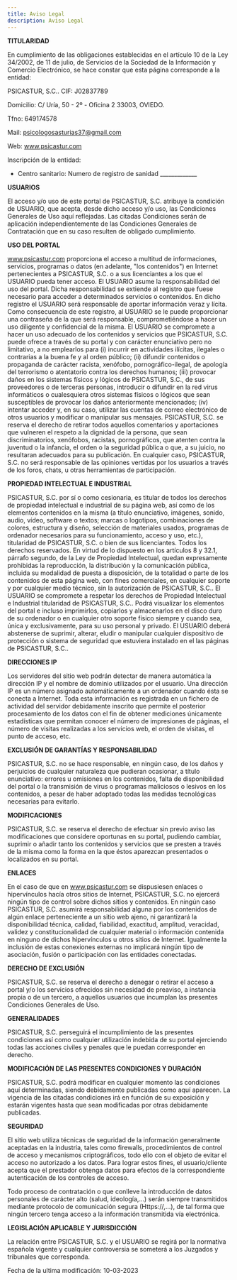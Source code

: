 ```yaml
---
title: Aviso Legal
description: Aviso Legal
---
```


**TITULARIDAD**

En cumplimiento de las obligaciones establecidas en el artículo 10 de la Ley 34/2002, de 11 de julio, de Servicios de la Sociedad de la Información y Comercio Electrónico, se hace constar que esta página corresponde a la entidad:

PSICASTUR, S.C.. CIF: J02837789

Domicilio: C/ Uría, 50 - 2º - Oficina 2 33003, OVIEDO.

Tfno: 649174578

Mail: psicologosasturias37@gmail.com

Web: www.psicastur.com

Inscripción de la entidad:

- Centro sanitario: Numero de registro de sanidad \_\_\_\_\_\_\_\_\_\_\_\_\_

**USUARIOS**

El acceso y/o uso de este portal de PSICASTUR, S.C. atribuye la condición de USUARIO, que acepta, desde dicho acceso y/o uso, las Condiciones Generales de Uso aquí reflejadas. Las citadas Condiciones serán de aplicación independientemente de las Condiciones Generales de Contratación que en su caso resulten de obligado cumplimiento.

**USO DEL PORTAL**

www.psicastur.com proporciona el acceso a multitud de informaciones, servicios, programas o datos (en adelante, "los contenidos") en Internet pertenecientes a PSICASTUR, S.C. o a sus licenciantes a los que el USUARIO pueda tener acceso. El USUARIO asume la responsabilidad del uso del portal. Dicha responsabilidad se extiende al registro que fuese necesario para acceder a determinados servicios o contenidos. En dicho registro el USUARIO será responsable de aportar información veraz y lícita. Como consecuencia de este registro, al USUARIO se le puede proporcionar una contraseña de la que será responsable, comprometiéndose a hacer un uso diligente y confidencial de la misma. El USUARIO se compromete a hacer un uso adecuado de los contenidos y servicios que PSICASTUR, S.C. puede ofrece a través de su portal y con carácter enunciativo pero no limitativo, a no emplearlos para (i) incurrir en actividades ilícitas, ilegales o contrarias a la buena fe y al orden público; (ii) difundir contenidos o propaganda de carácter racista, xenófobo, pornográfico-ilegal, de apología del terrorismo o atentatorio contra los derechos humanos; (iii) provocar daños en los sistemas físicos y lógicos de PSICASTUR, S.C., de sus proveedores o de terceras personas, introducir o difundir en la red virus informáticos o cualesquiera otros sistemas físicos o lógicos que sean susceptibles de provocar los daños anteriormente mencionados; (iv) intentar acceder y, en su caso, utilizar las cuentas de correo electrónico de otros usuarios y modificar o manipular sus mensajes. PSICASTUR, S.C. se reserva el derecho de retirar todos aquellos comentarios y aportaciones que vulneren el respeto a la dignidad de la persona, que sean discriminatorios, xenófobos, racistas, pornográficos, que atenten contra la juventud o la infancia, el orden o la seguridad pública o que, a su juicio, no resultaran adecuados para su publicación. En cualquier caso, PSICASTUR, S.C. no será responsable de las opiniones vertidas por los usuarios a través de los foros, chats, u otras herramientas de participación.

**PROPIEDAD INTELECTUAL E INDUSTRIAL**

PSICASTUR, S.C. por sí o como cesionaria, es titular de todos los derechos de propiedad intelectual e industrial de su página web, así como de los elementos contenidos en la misma (a título enunciativo, imágenes, sonido, audio, vídeo, software o textos; marcas o logotipos, combinaciones de colores, estructura y diseño, selección de materiales usados, programas de ordenador necesarios para su funcionamiento, acceso y uso, etc.), titularidad de PSICASTUR, S.C. o bien de sus licenciantes. Todos los derechos reservados. En virtud de lo dispuesto en los artículos 8 y 32.1, párrafo segundo, de la Ley de Propiedad Intelectual, quedan expresamente prohibidas la reproducción, la distribución y la comunicación pública, incluida su modalidad de puesta a disposición, de la totalidad o parte de los contenidos de esta página web, con fines comerciales, en cualquier soporte y por cualquier medio técnico, sin la autorización de PSICASTUR, S.C.. El USUARIO se compromete a respetar los derechos de Propiedad Intelectual e Industrial titularidad de PSICASTUR, S.C.. Podrá visualizar los elementos del portal e incluso imprimirlos, copiarlos y almacenarlos en el disco duro de su ordenador o en cualquier otro soporte físico siempre y cuando sea, única y exclusivamente, para su uso personal y privado. El USUARIO deberá abstenerse de suprimir, alterar, eludir o manipular cualquier dispositivo de protección o sistema de seguridad que estuviera instalado en el las páginas de PSICASTUR, S.C..

**DIRECCIONES IP**

Los servidores del sitio web podrán detectar de manera automática la dirección IP y el nombre de dominio utilizados por el usuario. Una dirección IP es un número asignado automáticamente a un ordenador cuando ésta se conecta a Internet. Toda esta información es registrada en un fichero de actividad del servidor debidamente inscrito que permite el posterior procesamiento de los datos con el fin de obtener mediciones únicamente estadísticas que permitan conocer el número de impresiones de páginas, el número de visitas realizadas a los servicios web, el orden de visitas, el punto de acceso, etc.

**EXCLUSIÓN DE GARANTÍAS Y RESPONSABILIDAD**

PSICASTUR, S.C. no se hace responsable, en ningún caso, de los daños y perjuicios de cualquier naturaleza que pudieran ocasionar, a título enunciativo: errores u omisiones en los contenidos, falta de disponibilidad del portal o la transmisión de virus o programas maliciosos o lesivos en los contenidos, a pesar de haber adoptado todas las medidas tecnológicas necesarias para evitarlo.

**MODIFICACIONES**

PSICASTUR, S.C. se reserva el derecho de efectuar sin previo aviso las modificaciones que considere oportunas en su portal, pudiendo cambiar, suprimir o añadir tanto los contenidos y servicios que se presten a través de la misma como la forma en la que éstos aparezcan presentados o localizados en su portal.

**ENLACES**

En el caso de que en www.psicastur.com se dispusiesen enlaces o hipervínculos hacía otros sitios de Internet, PSICASTUR, S.C. no ejercerá ningún tipo de control sobre dichos sitios y contenidos. En ningún caso PSICASTUR, S.C. asumirá responsabilidad alguna por los contenidos de algún enlace perteneciente a un sitio web ajeno, ni garantizará la disponibilidad técnica, calidad, fiabilidad, exactitud, amplitud, veracidad, validez y constitucionalidad de cualquier material o información contenida en ninguno de dichos hipervínculos u otros sitios de Internet. Igualmente la inclusión de estas conexiones externas no implicará ningún tipo de asociación, fusión o participación con las entidades conectadas.

**DERECHO DE EXCLUSIÓN**

PSICASTUR, S.C. se reserva el derecho a denegar o retirar el acceso a portal y/o los servicios ofrecidos sin necesidad de preaviso, a instancia propia o de un tercero, a aquellos usuarios que incumplan las presentes Condiciones Generales de Uso.

**GENERALIDADES**

PSICASTUR, S.C. perseguirá el incumplimiento de las presentes condiciones así como cualquier utilización indebida de su portal ejerciendo todas las acciones civiles y penales que le puedan corresponder en derecho.

**MODIFICACIÓN DE LAS PRESENTES CONDICIONES Y DURACIÓN**

PSICASTUR, S.C. podrá modificar en cualquier momento las condiciones aquí determinadas, siendo debidamente publicadas como aquí aparecen. La vigencia de las citadas condiciones irá en función de su exposición y estarán vigentes hasta que sean modificadas por otras debidamente publicadas.

**SEGURIDAD**

El sitio web utiliza técnicas de seguridad de la información generalmente aceptadas en la industria, tales como firewalls, procedimientos de control de acceso y mecanismos criptográficos, todo ello con el objeto de evitar el acceso no autorizado a los datos. Para lograr estos fines, el usuario/cliente acepta que el prestador obtenga datos para efectos de la correspondiente autenticación de los controles de acceso.

Todo proceso de contratación o que conlleve la introducción de datos personales de carácter alto (salud, ideología,…) serán siempre transmitidos mediante protocolo de comunicación segura (Https://,…), de tal forma que ningún tercero tenga acceso a la información transmitida vía electrónica.

**LEGISLACIÓN APLICABLE Y JURISDICCIÓN**

La relación entre PSICASTUR, S.C. y el USUARIO se regirá por la normativa española vigente y cualquier controversia se someterá a los Juzgados y tribunales que corresponda.

Fecha de la ultima modificación: 10-03-2023
